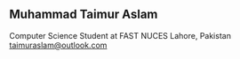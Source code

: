 ## Muhammad Taimur Aslam

Computer Science Student at FAST NUCES
Lahore, Pakistan
taimuraslam@outlook.com


